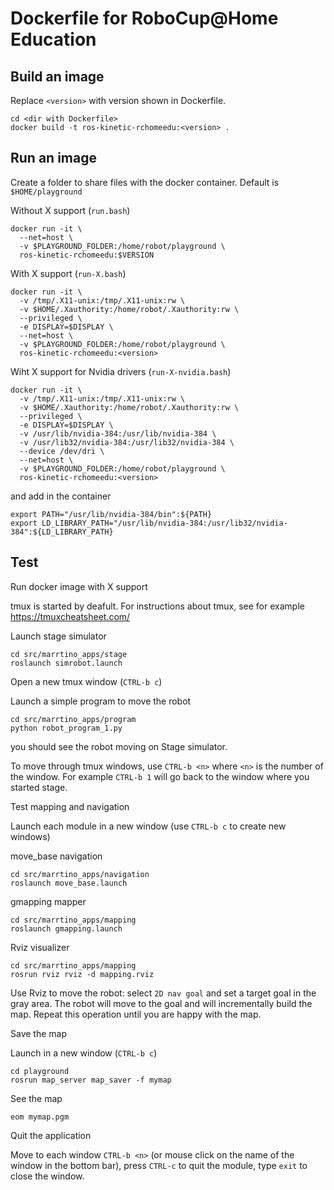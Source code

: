 # Dockerfile for RoboCup@Home Education

## Build an image

Replace `<version>` with version shown in Dockerfile.


    cd <dir with Dockerfile>
    docker build -t ros-kinetic-rchomeedu:<version> .

## Run an image 

Create a folder to share files with the docker container.
Default is `$HOME/playground`

Without X support (`run.bash`)

    docker run -it \
      --net=host \
      -v $PLAYGROUND_FOLDER:/home/robot/playground \
      ros-kinetic-rchomeedu:$VERSION

With X support (`run-X.bash`)

    docker run -it \
      -v /tmp/.X11-unix:/tmp/.X11-unix:rw \
      -v $HOME/.Xauthority:/home/robot/.Xauthority:rw \
      --privileged \
      -e DISPLAY=$DISPLAY \
      --net=host \
      -v $PLAYGROUND_FOLDER:/home/robot/playground \
      ros-kinetic-rchomeedu:<version>

Wiht X support for Nvidia drivers (`run-X-nvidia.bash`)

    docker run -it \
      -v /tmp/.X11-unix:/tmp/.X11-unix:rw \
      -v $HOME/.Xauthority:/home/robot/.Xauthority:rw \
      --privileged \
      -e DISPLAY=$DISPLAY \
      -v /usr/lib/nvidia-384:/usr/lib/nvidia-384 \
      -v /usr/lib32/nvidia-384:/usr/lib32/nvidia-384 \
      --device /dev/dri \
      --net=host \
      -v $PLAYGROUND_FOLDER:/home/robot/playground \
      ros-kinetic-rchomeedu:<version>

and add in the container

    export PATH="/usr/lib/nvidia-384/bin":${PATH}
    export LD_LIBRARY_PATH="/usr/lib/nvidia-384:/usr/lib32/nvidia-384":${LD_LIBRARY_PATH}


## Test

Run docker image with X support

tmux is started by deafult.
For instructions about tmux, see for example https://tmuxcheatsheet.com/

Launch stage simulator

    cd src/marrtino_apps/stage
    roslaunch simrobot.launch

Open a new tmux window (`CTRL-b c`)

Launch a simple program to move the robot

    cd src/marrtino_apps/program
    python robot_program_1.py
    
you should see the robot moving on Stage simulator.

To move through tmux windows, use `CTRL-b <n>` where `<n>` is the number of the window.
For example `CTRL-b 1` will go back to the window where you started stage.


Test mapping and navigation


Launch each module in a new window (use `CTRL-b c` to create new windows)

move_base navigation

    cd src/marrtino_apps/navigation
    roslaunch move_base.launch

gmapping mapper

    cd src/marrtino_apps/mapping
    roslaunch gmapping.launch

Rviz visualizer

    cd src/marrtino_apps/mapping
    rosrun rviz rviz -d mapping.rviz


Use Rviz to move the robot: select `2D nav goal` and set a target goal in the gray area.
The robot will move to the goal and will incrementally build the map.
Repeat this operation until you are happy with the map.

Save the map

Launch in a new window (`CTRL-b c`)

    cd playground
    rosrun map_server map_saver -f mymap

See the map

    eom mymap.pgm

Quit the application

Move to each window `CTRL-b <n>` (or mouse click on the name of the window
in the bottom bar), press `CTRL-c` to quit the module, type `exit` to close
the window.




